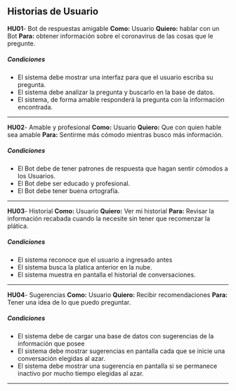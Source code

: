 ## Historias de Usuario

**HU01**- Bot de respuestas amigable **Como:** Usuario **Quiero:** hablar con un Bot **Para:** obtener información sobre el coronavirus de las cosas que le pregunte.
##### Condiciones
- El sistema debe mostrar una interfaz para que el usuario escriba su pregunta.
- El sistema debe analizar la pregunta y buscarlo en la base de datos.
- El sistema, de forma amable responderá la pregunta con la información encontrada.

-----------------

**HU02**- Amable y profesional **Como:** Usuario **Quiero:** Que con quien hable sea amable **Para:** Sentirme más cómodo mientras busco más información.
##### Condiciones
- El Bot debe de tener patrones de respuesta que hagan sentir cómodos a los Usuarios.
- El Bot debe ser educado y profesional.
- El Bot debe tener buena ortografía.

-----------------

**HU03**- Historial **Como:** Usuario **Quiero:**  Ver mi historial  **Para:** Revisar la información recabada cuando la necesite sin tener que recomenzar la plática.
##### Condiciones
- El sistema reconoce que el usuario a ingresado antes
- El sistema busca la platica anterior en la nube.
- El sistema muestra en pantalla el historial de conversaciones.

-----------------

**HU04**- Sugerencias **Como:** Usuario **Quiero:**  Recibir recomendaciones  **Para:** Tener una idea de lo que puedo preguntar.
##### Condiciones
- El sistema debe de cargar una base de datos con sugerencias de la información que posee
- El sistema debe mostrar sugerencias en pantalla cada que se inicie una conversación elegidas al azar.
- El sistema debe mostrar una sugerencia en pantalla si se permanece inactivo por mucho tiempo elegidas al azar.

-----------------
